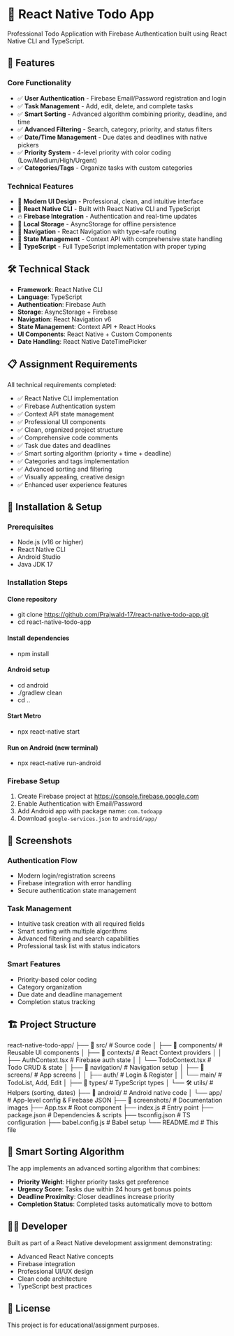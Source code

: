 # 📱 React Native Todo App

Professional Todo Application with Firebase Authentication built using React Native CLI and TypeScript.

## 🌟 Features

### Core Functionality
- ✅ **User Authentication** - Firebase Email/Password registration and login
- ✅ **Task Management** - Add, edit, delete, and complete tasks
- ✅ **Smart Sorting** - Advanced algorithm combining priority, deadline, and time
- ✅ **Advanced Filtering** - Search, category, priority, and status filters
- ✅ **Date/Time Management** - Due dates and deadlines with native pickers
- ✅ **Priority System** - 4-level priority with color coding (Low/Medium/High/Urgent)
- ✅ **Categories/Tags** - Organize tasks with custom categories

### Technical Features
- 🎨 **Modern UI Design** - Professional, clean, and intuitive interface
- 📱 **React Native CLI** - Built with React Native CLI and TypeScript
- 🔥 **Firebase Integration** - Authentication and real-time updates
- 💾 **Local Storage** - AsyncStorage for offline persistence
- 🧭 **Navigation** - React Navigation with type-safe routing
- 🎯 **State Management** - Context API with comprehensive state handling
- 📝 **TypeScript** - Full TypeScript implementation with proper typing

## 🛠 Technical Stack

- **Framework**: React Native CLI
- **Language**: TypeScript
- **Authentication**: Firebase Auth
- **Storage**: AsyncStorage + Firebase
- **Navigation**: React Navigation v6
- **State Management**: Context API + React Hooks
- **UI Components**: React Native + Custom Components
- **Date Handling**: React Native DateTimePicker

## 📋 Assignment Requirements

All technical requirements completed:
- ✅ React Native CLI implementation
- ✅ Firebase Authentication system
- ✅ Context API state management
- ✅ Professional UI components
- ✅ Clean, organized project structure
- ✅ Comprehensive code comments
- ✅ Task due dates and deadlines
- ✅ Smart sorting algorithm (priority + time + deadline)
- ✅ Categories and tags implementation
- ✅ Advanced sorting and filtering
- ✅ Visually appealing, creative design
- ✅ Enhanced user experience features

## 🚀 Installation & Setup

### Prerequisites
- Node.js (v16 or higher)
- React Native CLI
- Android Studio
- Java JDK 17

### Installation Steps

#### Clone repository
 - git clone https://github.com/Prajwald-17/react-native-todo-app.git
 - cd react-native-todo-app

#### Install dependencies
 - npm install

#### Android setup
 - cd android
 - ./gradlew clean
 - cd ..

#### Start Metro
 - npx react-native start

#### Run on Android (new terminal)
 - npx react-native run-android

### Firebase Setup
1. Create Firebase project at https://console.firebase.google.com
2. Enable Authentication with Email/Password
3. Add Android app with package name: `com.todoapp`
4. Download `google-services.json` to `android/app/`

## 📸 Screenshots

### Authentication Flow
- Modern login/registration screens
- Firebase integration with error handling
- Secure authentication state management

### Task Management
- Intuitive task creation with all required fields
- Smart sorting with multiple algorithms
- Advanced filtering and search capabilities
- Professional task list with status indicators

### Smart Features
- Priority-based color coding
- Category organization
- Due date and deadline management
- Completion status tracking

## 🏗 Project Structure
react-native-todo-app/
├── 📂 src/ # Source code
│ ├── 🎨 components/ # Reusable UI components
│ ├── 🔄 contexts/ # React Context providers
│ │ ├── AuthContext.tsx # Firebase auth state
│ │ └── TodoContext.tsx # Todo CRUD & state
│ ├── 🧭 navigation/ # Navigation setup
│ ├── 📱 screens/ # App screens
│ │ ├── auth/ # Login & Register
│ │ └── main/ # TodoList, Add, Edit
│ ├── 🎯 types/ # TypeScript types
│ └── 🛠 utils/ # Helpers (sorting, dates)
├── 📱 android/ # Android native code
│ └── app/ # App-level config & Firebase JSON
├── 📸 screenshots/ # Documentation images
├── App.tsx # Root component
├── index.js # Entry point
├── package.json # Dependencies & scripts
├── tsconfig.json # TS configuration
├── babel.config.js # Babel setup
└── README.md # This file

## 🎯 Smart Sorting Algorithm

The app implements an advanced sorting algorithm that combines:
- **Priority Weight**: Higher priority tasks get preference
- **Urgency Score**: Tasks due within 24 hours get bonus points
- **Deadline Proximity**: Closer deadlines increase priority
- **Completion Status**: Completed tasks automatically move to bottom

## 👨‍💻 Developer

Built as part of a React Native development assignment demonstrating:
- Advanced React Native concepts
- Firebase integration
- Professional UI/UX design
- Clean code architecture
- TypeScript best practices

## 📄 License

This project is for educational/assignment purposes.

